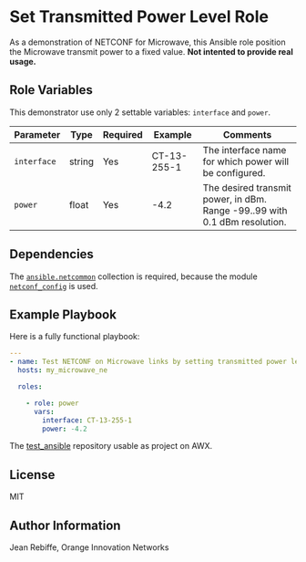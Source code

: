 Set Transmitted Power Level Role
================================

As a demonstration of NETCONF for Microwave, this Ansible role position the
Microwave transmit power to a fixed value. **Not intented to provide real usage.**

Role Variables
--------------

This demonstrator use only 2 settable variables: `interface` and `power`.

| Parameter    | Type   | Required | Example     | Comments                                                                   |
|--------------|--------|----------|-------------|----------------------------------------------------------------------------|
| `interface`  | string | Yes      | CT-13-255-1 | The interface name for which power will be configured.                     |
| `power`      | float  | Yes      | -4.2        | The desired transmit power, in dBm. Range -99..99 with 0.1 dBm resolution. |


Dependencies
------------

The [`ansible.netcommon`](https://galaxy.ansible.com/ui/repo/published/ansible/netcommon/)
collection is required, because the module
[`netconf_config`](https://docs.ansible.com/ansible/latest/collections/ansible/netcommon/netconf_config_module.html)
is used.

Example Playbook
----------------

Here is a fully functional playbook:
```yaml
---
- name: Test NETCONF on Microwave links by setting transmitted power level
  hosts: my_microwave_ne

  roles:

    - role: power
      vars:
        interface: CT-13-255-1
        power: -4.2
```

The [test_ansible](https://github.com/jrebiffe/test_ansible) repository
usable as project on AWX.

License
-------

MIT

Author Information
------------------

Jean Rebiffe, Orange Innovation Networks
